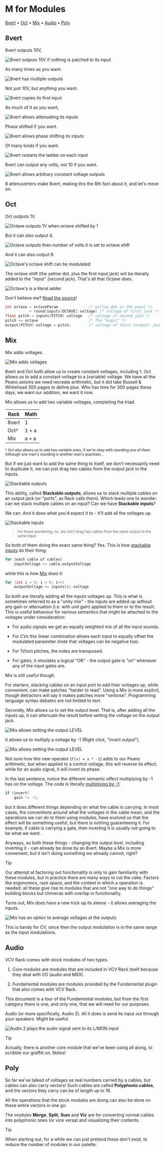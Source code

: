# M for Modules

[8vert](#8vert) • [Oct](#oct) • [Mix](#mix) • [Audio](#audio) • [Poly](#poly)

## 8vert

8vert outputs 10V,

![8vert outputs 10V if nothing is patched to its input](i/8vert10v-1.png)

As many times as you want.

![8vert has multiple outputs](i/8vert10v-2.png)

Not just 10V, but anything you want.

![8vert copies its first input](i/8vert10v-3.png)

As much of it as you want,

![8vert allows attenuating its inputs](i/8vert10v-4.png)

Phase shifted if you want.

![8vert allows phase shifting its inputs](i/8vert10v-5.png)

Of many kinds if you want.

![8vert restarts the ladder on each input](i/8vert10v-6.png)

8vert can output any volts, not 10 if you want.

![8vert allows arbitrary constant voltage outputs](i/8vert10v-7.png)

8 attenuverters make 8vert, making this the 8th fact about it, and let's move
on.

## Oct

Oct outputs 1V.

![Octave outputs 1V when octave shifted by 1](i/oct1v-1.png)

But it can also output 4.

![Octave outputs then number of volts it is set to octave shift](i/oct1v-2.png)

And it can also output 8.

![Octave's octave shift can be modulated](i/oct1v-3.png)

The octave shift (the yellow dot, plus the first input jack) will be literally
added to the "input" (second jack). That's all that Octave does.

![Octave's is a literal adder](i/oct1v-4.png)

Don't believe me? [Read the source](https://github.com/VCVRack/Fundamental/blob/d1c9f6f1fe7e2f2f1fa85cf2da3ac798b86ed2de/src/Octave.cpp#L41)!

```cpp
int octave = octaveParam              /* yellow dot in the panel */
           + round(inputs[OCTAVE].voltage) /* voltage of first jack */
float pitch = inputs[PITCH].voltage   /* voltage of second jack */
pitch += octave                       /* The "magic" */
output[PITCH].voltage = pitch;        /* voltage of third (output) jack */
```

## Mix

Mix adds voltages.

![Mix adds voltages](i/mix-1.png)

8vert and Oct both allow us to create constant voltages, including 1. Oct allows
us to add a constant voltage to a (variable) voltage. We have all the Peano
axioms we need recreate arithmetic, but it did take Russell & Whitehead 300
pages to define plus. Who has time for 300 pages these days, we want our
addition, we want it now.

Mix allows us to add two variable voltages, completing the triad.

| Rack  | Math  |
|-------|-------|
| 8vert | 1     |
| Oct†  | 1 + a |
| Mix   | a + a |

<small>† Oct also allows us to add two variable ones, if we're okay with
rounding one of them. Although one man's rounding is another man's
quantizer...</small>

But if we just want to add the same thing to itself, we don't necessarily need
to duplicate it, we can just drag _two_ cables from the output jack to the
inputs.

![Stackable outputs](i/mix-2.png)

This ability, called **Stackable outputs**, allows us to stack multiple cables
on an output jack (or "ports", as Rack calls them). Which leads one to wonder:
can we stack multiple cables on an input? Can we have **Stackable inputs**?

We can. And it does what you'd expect it to - it'll add all the voltages up.

![Stackable inputs](i/mix-3.png)

> <small> For those wondering, no, we can't drag two cables from the same output
> to the same input. </small>

So both of them doing the exact same thing? Yes. This is how [stackable
inputs](https://github.com/VCVRack/Rack/blob/4a7ad1e1e781f2e858e2c8b04867e9665fecc1f1/src/engine/Engine.cpp#L383-L401)
do their thing:

```py
for (each cable of cables)
    inputVoltage += cable.outputVoltage
```

while this is how
[Mix](https://github.com/VCVRack/Fundamental/blob/d1c9f6f1fe7e2f2f1fa85cf2da3ac798b86ed2de/src/Mixer.cpp#L58-L61)
does it:

```cpp
for (int i = 0; i < 6; i++)
    outputVoltage += inputs[i].voltage
```

So both are literally adding all the inputs voltages up. This is what is
sometimes referred to as a "unity mix" - the inputs are added up without any
gain or attenuation (i.e. with _unit_ gain) applied to them or to the result.
This is useful behaviour for various semantics that might be attached to the
voltages under consideration:

* For audio signals we get an equally weighted mix of all the input sounds.

* For CVs this linear combination allows each input to equally offset the
  modulated parameter (note that voltages can be negative too).

* For 1V/oct pitches, the notes are transposed.

* For gates, it emulates a logical "OR" - the output gate is "on" whenever any
  of the input gates are.

Mix is still useful though.

For starters, stacking cables on an input port to add their voltages up, while
convenient, can make patches "harder to read". Using a Mix is more explicit,
though detractors will say it makes patches more "verbose". Programming language
syntax debates are not limited to text.

Secondly, Mix allows us to set the output level. That is, after adding all the
inputs up, it can attenuate the result before setting the voltage on the output
jack.

![Mix allows setting the output LEVEL](i/mix-4.png)

It allows us to multiply a voltage by -1 (Right click, "invert output").

![Mix allows setting the output LEVEL](i/mix-4.png)

Not
sure how this new operator (`f(x) = x * -1`) adds to our Peano arithmetic, but when
applied to a control voltage, this will reverse its effect, while for an audio
signal, it will invert its phase.

In the last sentence, notice the different semantic effect multiplying by -1 has
on the voltage. The code is literally [multiplying by
-1](https://github.com/VCVRack/Fundamental/blob/d1c9f6f1fe7e2f2f1fa85cf2da3ac798b86ed2de/src/Mixer.cpp#L48):

```cpp
if (invert)
    gain *= -1;
```

but it does different things depending on what the cable is carrying. In most
cases, the conventions around what the voltages in the cable mean, and the
operations we can do to them using modules, have evolved so that the effect will
be something useful, but there is nothing guaranteeing it. For example, if cable
is carrying a gate, then inverting it is usually not going to be what we want.

Anyways, so both these things - changing the output level, including inverting
it - can already be done by an 8vert. Maybe a Mix is more convenient, but it
isn't doing something we already cannot, right?

> [!TIP]
>
> Our attempt at factoring out functionality is only to gain familiarity with
> these modules, but in practice there are many ways to cut the cake. Factors
> like ergonomics, rack space, and the context in which a operation is needed:
> all these give rise to modules that are not "one way to do things" building
> blocks but chimeras with overlap in functionality.

Turns out, Mix does have a new trick up its sleeve - it allows averaging the
inputs.

![Mix has an option to average voltages at the outputs](i/mix-5.png)

This is handy for CV, since then the output modulation is in the same range as
the input modulations.

## Audio

VCV Rack comes with stock modules of two types.

1. Core modules are modules that are included in VCV Rack itself because they
  deal with I/O (audio and MIDI).

2. Fundamental modules are modules provided by the Fundamental plugin that also
   comes with VCV Rack.

This document is a tour of the Fundamental modules, but from the first category
there is one, and only one, that we will need for our purposes.

Audio (or more specifically, Audio 2). All it does is send its input out through
your speakers. Might be useful.

![Audio 2 plays the audio signal sent to its L/MON input](i/audio-1.png)

> [!TIP]
>
> Actually, there is another core module that we've been using all along, to
> scribble our graffiti on. Notes!

## Poly

So far we've talked of voltages as real numbers carried by a cables, but cables
can also carry vectors! Such cables are called **Polyphonic cables**, and the
vectors they carry can be of length up to 16.

All the operations that the stock modules are doing can also be done on these
entire vectors in one go.

The modules **Merge**, **Split**, **Sum** and **Viz** are for converting normal
cables into polyphonic ones (or vice versa) and visualizing their contents.

> [!TIP]
>
> When starting out, for a while we can just pretend these don't exist, to
> reduce the number of modules in our palette.
